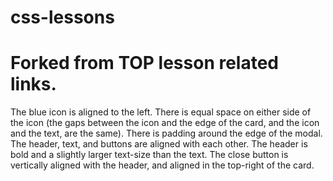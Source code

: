 # css-lessons
# Forked from TOP lesson related links.
The blue icon is aligned to the left.
There is equal space on either side of the icon (the gaps between the icon and the edge of the card, and the icon and the text, are the same).
There is padding around the edge of the modal.
The header, text, and buttons are aligned with each other.
The header is bold and a slightly larger text-size than the text.
The close button is vertically aligned with the header, and aligned in the top-right of the card.